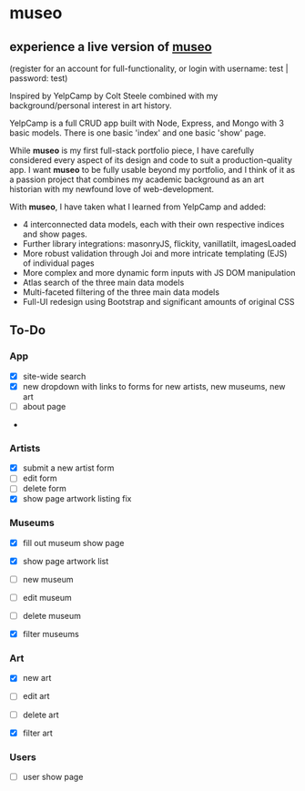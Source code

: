 # **museo**

## experience a live version of [**museo**](#)
(register for an account for full-functionality, or login with username: test | password: test)

Inspired by YelpCamp by Colt Steele combined with my background/personal interest in art history.

YelpCamp is a full CRUD app built with Node, Express, and Mongo with 3 basic models. There is one basic 'index' and one basic 'show' page.

While **museo** is my first full-stack portfolio piece, I have carefully considered every aspect of its design and code to suit a production-quality app. I want **museo** to be fully usable beyond my portfolio, and I think of it as a passion project that combines my academic background as an art historian with my newfound love of web-development.

With **museo**, I have taken what I learned from YelpCamp and added:
* 4 interconnected data models, each with their own respective indices and show pages. 
* Further library integrations: masonryJS, flickity, vanillatilt, imagesLoaded
* More robust validation through Joi and more intricate templating (EJS) of individual pages
* More complex and more dynamic form inputs with JS DOM manipulation 
* Atlas search of the three main data models
* Multi-faceted filtering of the three main data models
* Full-UI redesign using Bootstrap and significant amounts of original CSS

## To-Do
### App
- [x] site-wide search
- [x] new dropdown with links to forms for new artists, new museums, new art
- [ ] about page
- 

### Artists
- [x] submit a new artist form
- [ ] edit form
- [ ] delete form
- [x] show page artwork listing fix

### Museums
- [x] fill out museum show page
- [x] show page artwork list
- [ ] new museum
- [ ] edit museum
- [ ] delete museum
- [x] filter museums


### Art
- [x] new art
- [ ] edit art
- [ ] delete art
- [x] filter art


### Users
- [ ] user show page
